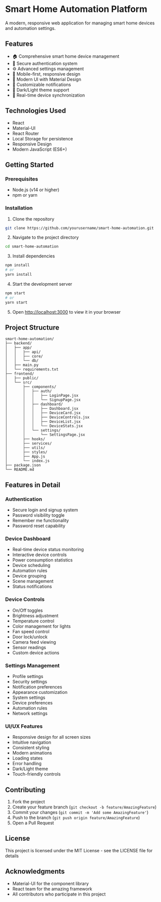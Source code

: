 # Smart Home Automation Platform

A modern, responsive web application for managing smart home devices and automation settings.

## Features

- 🏠 Comprehensive smart home device management
- 🔐 Secure authentication system
- ⚙️ Advanced settings management
- 📱 Mobile-first, responsive design
- 🎨 Modern UI with Material Design
- 🔔 Customizable notifications
- 🌙 Dark/Light theme support
- 🔄 Real-time device synchronization

## Technologies Used

- React
- Material-UI
- React Router
- Local Storage for persistence
- Responsive Design
- Modern JavaScript (ES6+)

## Getting Started

### Prerequisites

- Node.js (v14 or higher)
- npm or yarn

### Installation

1. Clone the repository
```bash
git clone https://github.com/yourusername/smart-home-automation.git
```

2. Navigate to the project directory
```bash
cd smart-home-automation
```

3. Install dependencies
```bash
npm install
# or
yarn install
```

4. Start the development server
```bash
npm start
# or
yarn start
```

5. Open [http://localhost:3000](http://localhost:3000) to view it in your browser

## Project Structure

```
smart-home-automation/
├── backend/
│   ├── app/
│   │   ├── api/
│   │   ├── core/
│   │   └── db/
│   ├── main.py
│   └── requirements.txt
├── frontend/
│   ├── public/
│   └── src/
│       ├── components/
│       │   ├── auth/
│       │   │   ├── LoginPage.jsx
│       │   │   └── SignupPage.jsx
│       │   ├── dashboard/
│       │   │   ├── Dashboard.jsx
│       │   │   ├── DeviceCard.jsx
│       │   │   ├── DeviceControls.jsx
│       │   │   ├── DeviceList.jsx
│       │   │   └── DeviceStats.jsx
│       │   └── settings/
│       │       └── SettingsPage.jsx
│       ├── hooks/
│       ├── services/
│       ├── utils/
│       ├── styles/
│       ├── App.js
│       └── index.js
├── package.json
└── README.md
```

## Features in Detail

### Authentication
- Secure login and signup system
- Password visibility toggle
- Remember me functionality
- Password reset capability

### Device Dashboard
- Real-time device status monitoring
- Interactive device controls
- Power consumption statistics
- Device scheduling
- Automation rules
- Device grouping
- Scene management
- Status notifications

### Device Controls
- On/Off toggles
- Brightness adjustment
- Temperature control
- Color management for lights
- Fan speed control
- Door lock/unlock
- Camera feed viewing
- Sensor readings
- Custom device actions

### Settings Management
- Profile settings
- Security settings
- Notification preferences
- Appearance customization
- System settings
- Device preferences
- Automation rules
- Network settings

### UI/UX Features
- Responsive design for all screen sizes
- Intuitive navigation
- Consistent styling
- Modern animations
- Loading states
- Error handling
- Dark/Light theme
- Touch-friendly controls

## Contributing

1. Fork the project
2. Create your feature branch (`git checkout -b feature/AmazingFeature`)
3. Commit your changes (`git commit -m 'Add some AmazingFeature'`)
4. Push to the branch (`git push origin feature/AmazingFeature`)
5. Open a Pull Request

## License

This project is licensed under the MIT License - see the LICENSE file for details

## Acknowledgments

- Material-UI for the component library
- React team for the amazing framework
- All contributors who participate in this project
